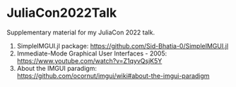 # JuliaCon2022Talk
Supplementary material for my JuliaCon 2022 talk.

1. SimpleIMGUI.jl package: https://github.com/Sid-Bhatia-0/SimpleIMGUI.jl
1. Immediate-Mode Graphical User Interfaces - 2005: https://www.youtube.com/watch?v=Z1qyvQsjK5Y
1. About the IMGUI paradigm: https://github.com/ocornut/imgui/wiki#about-the-imgui-paradigm
